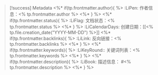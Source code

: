 
> [!success] Metadata
> <%* if(tp.frontmatter.author){ %>
> :LiPen: 作者信息：<% tp.frontmatter.author %>
> <%* } %>
> <%* if(tp.frontmatter.status){ %>
> :LiFlag: 文档状态：<% tp.frontmatter.status %>
> <%* } %>
> :LiCalendarDays: 创建日期：[[<% tp.file.creation_date("YYYY-MM-DD") %>]]
> <%* if(tp.frontmatter.backlinks){ %>
> :LiLink: 反向链接：<% tp.frontmatter.backlinks %>
> <%* } %>
> <%* if(tp.frontmatter.keywords){ %>
> :LiKeyRound:: 关键词列表：<% tp.frontmatter.keywords %>
> <%* } %>
> <%* if(tp.frontmatter.description){ %>
> :LiBook: 描述信息： #<% tp.frontmatter.description %>
> <%* } %>
